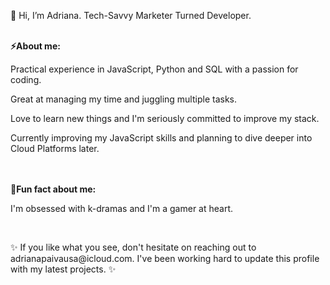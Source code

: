 <p>👋 Hi, I’m Adriana.
   Tech-Savvy Marketer Turned Developer. 
</p>
<br>
<b>⚡About me:</b>
<br>
 <p> Practical experience in JavaScript, Python and SQL with a passion for coding. </p>
 <p> Great at managing my time and juggling multiple tasks. </p>
 <p> Love to learn new things and I'm seriously committed to improve my stack.</p>
 <p> Currently improving my JavaScript skills and planning to dive deeper into Cloud Platforms later. </p>
<br>
<br>
<b>🎈Fun fact about me: </b>
<p>I'm obsessed with k-dramas and I'm a gamer at heart.</p>
<br>
<p>✨ If you like what you see, don't hesitate on reaching out to adrianapaivausa@icloud.com. I've been working hard to update this profile with my latest projects. ✨</p>


